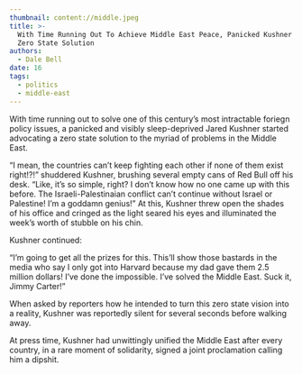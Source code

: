 ```yaml
---
thumbnail: content://middle.jpeg
title: >-
  With Time Running Out To Achieve Middle East Peace, Panicked Kushner Advocates
  Zero State Solution
authors:
  - Dale Bell
date: 16
tags:
  - politics
  - middle-east
---
```


With time running out to solve one of this century’s most intractable foriegn policy issues, a panicked and visibly sleep-deprived Jared Kushner started advocating a zero state solution to the myriad of problems in the Middle East. 

“I mean, the countries can’t keep fighting each other if none of them exist right!?!” shuddered Kushner, brushing several empty cans of Red Bull off his desk. “Like, it’s so simple, right? I don’t know how no one came up with this before. The Israeli-Palestinaian conflict can’t continue without Israel or Palestine! I’m a goddamn genius!” At this, Kushner threw open the shades of his office and cringed as the light seared his eyes and illuminated the week’s worth of stubble on his chin.

Kushner continued:

“I’m going to get all the prizes for this. This’ll show those bastards in the media who say I only got into Harvard because my dad gave them 2.5 million dollars! I’ve done the impossible. I’ve solved the Middle East. Suck it, Jimmy Carter!”

When asked by reporters how he intended to turn this zero state vision into a reality, Kushner was reportedly silent for several seconds before walking away.

At press time, Kushner had unwittingly unified the Middle East after every country, in a rare moment of solidarity, signed a joint proclamation calling him a dipshit.
